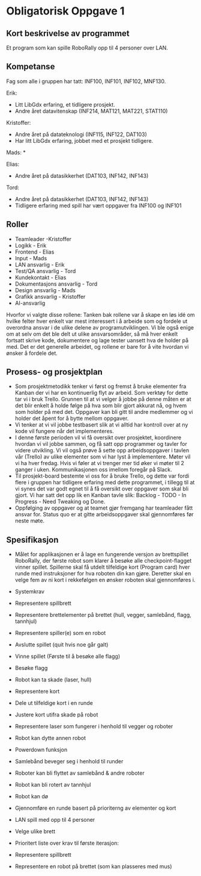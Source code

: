 # Obligatorisk Oppgave 1

## Kort beskrivelse av programmet
Et program som kan spille RoboRally opp til 4 personer over LAN.

## Kompetanse
Fag som alle i gruppen har tatt:
INF100, INF101, INF102, MNF130.

Erik:
*   Litt LibGdx erfaring, et tidligere prosjekt.
*   Andre året datavitenskap (INF214, MAT121, MAT221, STAT110)

Kristoffer:
*   Andre året på datateknologi (INF115, INF122, DAT103)
*   Har litt LibGdx erfaring, jobbet med et prosjekt tidligere.

Mads:
*  

Elias:
*   Andre året på datasikkerhet (DAT103, INF142, INF143)

Tord:
*   Andre året på datasikkerhet (DAT103, INF142, INF143)
*   Tidligere erfaring med spill har vært oppgaver fra INF100 og INF101


## Roller
*   Teamleader -Kristoffer
*   Logikk - Erik
*   Frontend - Elias
*   Input - Mads
*   LAN ansvarlig - Erik
*   Test/QA ansvarlig - Tord
*   Kundekontakt - Elias
*   Dokumentasjons ansvarlig - Tord
*   Design ansvarlig - Mads
*   Grafikk ansvarlig - Kristoffer
*   AI-ansvarlig

Hvorfor vi valgte disse rollene:
Tanken bak rollene var å skape en løs idé om hvilke felter hver enkelt var mest interessert i å arbeide som og fordele 
ut overordna ansvar i de ulike delene av programutviklingen.
Vi ble også enige om at selv om det ble delt ut ulike ansvarsområder, så må hver enkelt fortsatt skrive kode, 
dokumentere og lage tester uansett hva de holder på med. Det er det generelle arbeidet, og rollene er bare for å vite 
hvordan vi ønsker å fordele det.


## Prosess- og prosjektplan
*   Som prosjektmetodikk tenker vi først og fremst å bruke elementer fra Kanban der vi har en kontinuerlig flyt av arbeid.
Som verktøy for dette tar vi i bruk Trello. Grunnen til at vi velger å jobbe på denne måten er at det blir enkelt å 
holde følge på hva som blir gjort akkurat nå, og hvem som holder på med det. Oppgaver kan bli gitt til andre medlemmer 
og vi holder det åpent for å bytte mellom oppgaver.
*   Vi tenker at vi vil jobbe testbasert slik at vi alltid har kontroll over at ny kode vil fungere når det implementeres.
*   I denne første perioden vil vi få oversikt over prosjektet, koordinere hvordan vi vil jobbe sammen, og få satt opp 
programmer og tavler for videre utvikling. Vi vil også prøve å sette opp arbeidsoppgaver i tavlen vår (Trello) av ulike 
elementer som vi har lyst å implementere. Møter vil vi ha hver fredag. Hvis vi føler at vi trenger mer tid øker vi møter
 til 2 ganger i uken. Kommunikasjonen oss imellom foregår på Slack.
*   Til prosjekt-board bestemte vi oss for å bruke Trello, og dette var fordi flere i gruppen har tidligere erfaring med 
dette programmet, i tillegg til at vi synes det var godt egnet til å få oversikt over oppgaver som skal bli gjort. 
Vi har satt det opp lik en Kanban tavle slik: Backlog - TODO - In Progress -
Need Tweaking og Done.
*   Oppfølging av oppgaver og at teamet gjør fremgang har teamleader fått ansvar for. 
Status quo er at gitte arbeidsoppgaver skal gjennomføres før neste møte.


## Spesifikasjon
*   Målet for applikasjonen er å lage en fungerende versjon av brettspillet RoboRally, der første robot som klarer å besøke alle checkpoint-flagget vinner spillet. Spillerne skal få utdelt tilfeldige kort (Program card) hver runde med instruksjoner for hva roboten din kan gjøre. Deretter skal en velge fem av ni kort i rekkefølgen en ønsker roboten skal gjennomføres i.
*   Systemkrav
  *   Representere spillbrett
  *   Representere brettelementer på brettet (hull, vegger, samlebånd, flagg, tannhjul)
  *   Representere spiller(e) som en robot
  *   Avslutte spillet (quit hvis noe går galt)
  *   Vinne spillet (Første til å besøke alle flagg)
  *   Besøke flagg
  *   Robot kan ta skade (laser, hull)
  *   Representere kort
  *   Dele ut tilfeldige kort i en runde
  *   Justere kort utifra skade på robot
  *   Representere laser som fungerer i henhold til vegger og roboter
  *   Robot kan dytte annen robot
  *   Powerdown funksjon 
  *   Samlebånd beveger seg i henhold til runder
  *   Roboter kan bli flyttet av samlebånd & andre roboter
  *   Robot kan bli rotert av tannhjul
  *   Robot kan dø
  *   Gjennomføre en runde basert på prioriterng av elementer og kort
  *   LAN spill med opp til 4 personer 
  *   Velge ulike brett
 
*   Prioritert liste over krav til første iterasjon:
  *   Representere spillbrett
  *   Representere en robot på brettet (som kan plasseres med mus)
   